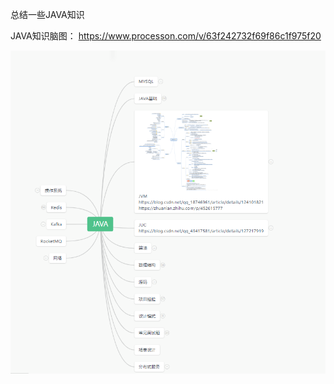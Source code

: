 总结一些JAVA知识

JAVA知识脑图： https://www.processon.com/v/63f242732f69f86c1f975f20

<img src="https://github.com/chenfeiliang/JavaSummarize/blob/main/document/tupian/%E8%84%91%E5%9B%BE.png">
